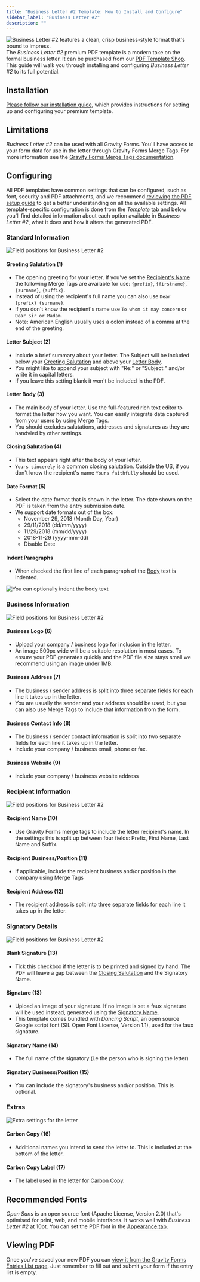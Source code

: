 ```yaml
---
title: "Business Letter #2 Template: How to Install and Configure"
sidebar_label: "Business Letter #2"
description: ""
---
```


![*Business Letter #2* features a clean, crisp business-style format that's bound to impress.](https://resources.gravitypdf.com/uploads/edd/2017/03/cover-image-8.png)
The *Business Letter #2* premium PDF template is a modern take on the formal business letter. It can be purchased from our [PDF Template Shop](https://gravitypdf.com/shop/business-letter-2/). This guide will walk you through installing and configuring *Business Letter #2* to its full potential.

## Installation 

[Please follow our installation guide](installing-upgrading-premium-templates.md), which provides instructions for setting up and configuring your premium template.

## Limitations 

*Business Letter #2* can be used with all Gravity Forms. You'll have access to your form data for use in the letter through Gravity Forms Merge Tags. For more information see the [Gravity Forms Merge Tags documentation](https://www.gravityhelp.com/documentation/article/merge-tags/).

## Configuring 

All PDF templates have common settings that can be configured, such as font, security and PDF attachments, and we recommend [reviewing the PDF setup guide](../users/setup-pdf.md) to get a better understanding on all the available settings. All template-specific configuration is done from the *Template* tab and below you'll find detailed information about each option available in *Business Letter #2*, what it does and how it alters the generated PDF.

### Standard Information
![Field positions for Business Letter #2](https://resources.gravitypdf.com/uploads/2017/04/field-position-1.png)

#### Greeting Salutation (1) 
* The opening greeting for your letter. If you've set the [Recipient's Name](#recipient-name) the following Merge Tags are available for use: `{prefix}`, `{firstname}`, `{surname}`, `{suffix}`.
* Instead of using the recipient's full name you can also use `Dear {prefix} {surname}`.
* If you don't know the recipient's name use `To whom it may concern` or `Dear Sir or Madam`.
* Note: American English usually uses a colon instead of a comma at the end of the greeting.

#### Letter Subject (2) 
* Include a brief summary about your letter. The Subject will be included below your [Greeting Salutation](#greeting-salutation) and above your [Letter Body](#letter-body).
* You might like to append your subject with "Re:" or "Subject:" and/or write it in capital letters.
* If you leave this setting blank it won't be included in the PDF.

#### Letter Body (3) 
* The main body of your letter. Use the full-featured rich text editor to format the letter how you want. You can easily integrate data captured from your users by using Merge Tags.
* You should excludes salutations, addresses and signatures as they are handvled by other settings.

#### Closing Salutation (4) 
* This text appears right after the body of your letter.
* `Yours sincerely` is a common closing salutation. Outside the US, if you don't know the recipient's name `Yours faithfully` should be used.

#### Date Format (5) 
* Select the date format that is shown in the letter. The date shown on the PDF is taken from the entry submission date.
* We support date formats out of the box:
    -   November 29, 2018 (Month Day, Year)
    -   29/11/2018 (dd/mm/yyyy)
    -   11/29/2018 (mm/dd/yyyy)
    -   2018-11-29 (yyyy-mm-dd)
    -   Disable Date

#### Indent Paragraphs 
* When checked the first line of each paragraph of the [Body](#letter-body) text is indented.

![You can optionally indent the body text](https://resources.gravitypdf.com/uploads/2017/04/indent-and-signature-2.png)

### Business Information 

![Field positions for Business Letter #2](https://resources.gravitypdf.com/uploads/2017/04/field-position-2.png)

#### Business Logo (6) 
* Upload your company / business logo for inclusion in the letter.
* An image 500px wide will be a suitable resolution in most cases. To ensure your PDF generates quickly and the PDF file size stays small we recommend using an image under 1MB.

#### Business Address (7) 
* The business / sender address is split into three separate fields for each line it takes up in the letter.
* You are usually the sender and your address should be used, but you can also use Merge Tags to include that information from the form.

#### Business Contact Info (8) 
* The business / sender contact information is split into two separate fields for each line it takes up in the letter.
* Include your company / business email, phone or fax.

#### Business Website (9) 
* Include your company / business website address

### Recipient Information 

![Field positions for Business Letter #2](https://resources.gravitypdf.com/uploads/2017/04/field-position-3.png)

#### Recipient Name (10) 
* Use Gravity Forms merge tags to include the letter recipient's name. In the settings this is split up between four fields: Prefix, First Name, Last Name and Suffix.

#### Recipient Business/Position (11) 
* If applicable, include the recipient business and/or position in the company using Merge Tags

#### Recipient Address (12) 
* The recipient address is split into three separate fields for each line it takes up in the letter.

### Signatory Details 

![Field positions for Business Letter #2](https://resources.gravitypdf.com/uploads/2017/04/field-position-4.png)

#### Blank Signature (13) 
* Tick this checkbox if the letter is to be printed and signed by hand. The PDF will leave a gap between the [Closing Salutation](#closing-salutation) and the Signatory Name.

#### Signature (13) 
* Upload an image of your signature. If no image is set a faux signature will be used instead, generated using the [Signatory Name](#signature-name).
* This template comes bundled with *Dancing Script*, an open source Google script font (SIL Open Font License, Version 1.1), used for the faux signature.

#### Signatory Name (14) 
* The full name of the signatory (i.e the person who is signing the letter)

#### Signatory Business/Position (15) 
* You can include the signatory's business and/or position. This is optional.

### Extras 

![Extra settings for the letter](https://resources.gravitypdf.com/uploads/2017/04/carbon-copy-1.png)

#### Carbon Copy (16) 
* Additional names you intend to send the letter to. This is included at the bottom of the letter.

#### Carbon Copy Label (17) 
* The label used in the letter for [Carbon Copy](#carbon-copy).

## Recommended Fonts 

*Open Sans* is an open source font (Apache License, Version 2.0) that's optimised for print, web, and mobile interfaces. It works well with *Business Letter #2* at 10pt. You can set the PDF font in the [Appearance tab](../users/setup-pdf.md#appearance-tab).

## Viewing PDF 

Once you've saved your new PDF you can [view it from the Gravity Forms Entries List page](../users/viewing-pdfs.md). Just remember to fill out and submit your form if the entry list is empty.
